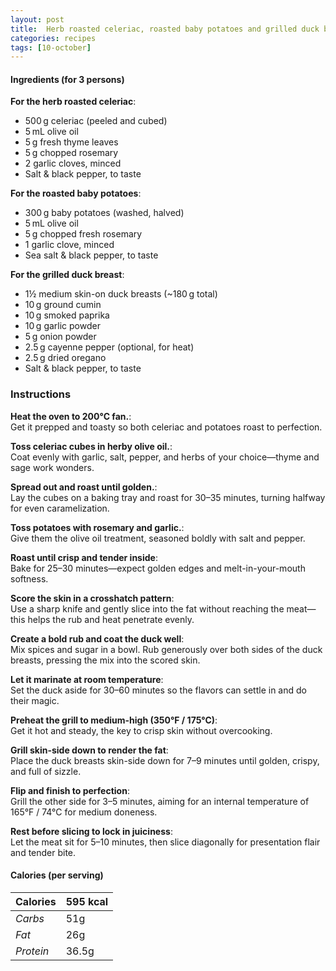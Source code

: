 ```yaml
---
layout: post
title:  Herb roasted celeriac, roasted baby potatoes and grilled duck breast
categories: recipes
tags: [10-october]
---
```


#### Ingredients (for 3 persons)

**For the herb roasted celeriac**:
- 500 g celeriac (peeled and cubed)
- 5 mL olive oil
- 5 g fresh thyme leaves
- 5 g chopped rosemary
- 2 garlic cloves, minced
- Salt & black pepper, to taste

**For the roasted baby potatoes**:
- 300 g baby potatoes (washed, halved)
- 5 mL olive oil
- 5 g chopped fresh rosemary
- 1 garlic clove, minced
- Sea salt & black pepper, to taste

**For the grilled duck breast**:
- 1½ medium skin-on duck breasts (~180 g total)
- 10 g ground cumin
- 10 g smoked paprika
- 10 g garlic powder
- 5 g onion powder
- 2.5 g cayenne pepper (optional, for heat)
- 2.5 g dried oregano
- Salt & black pepper, to taste


### Instructions

**Heat the oven to 200°C fan.**: <br/>
Get it prepped and toasty so both celeriac and potatoes roast to perfection.

**Toss celeriac cubes in herby olive oil.**: <br/>
Coat evenly with garlic, salt, pepper, and herbs of your choice—thyme and sage work wonders.

**Spread out and roast until golden.**: <br/>
Lay the cubes on a baking tray and roast for 30–35 minutes, turning halfway for even caramelization.

**Toss potatoes with rosemary and garlic.**: <br/>
Give them the olive oil treatment, seasoned boldly with salt and pepper.

**Roast until crisp and tender inside**: <br/>
Bake for 25–30 minutes—expect golden edges and melt-in-your-mouth softness.

**Score the skin in a crosshatch pattern**: <br/>
Use a sharp knife and gently slice into the fat without reaching the meat—this helps the rub and 
heat penetrate evenly.

**Create a bold rub and coat the duck well**: <br/>
Mix spices and sugar in a bowl. Rub generously over both sides of the duck breasts, pressing the mix into the scored skin.

**Let it marinate at room temperature**: <br/>
Set the duck aside for 30–60 minutes so the flavors can settle in and do their magic.

**Preheat the grill to medium-high (350°F / 175°C)**: <br/>
Get it hot and steady, the key to crisp skin without overcooking.

**Grill skin-side down to render the fat**: <br/>
Place the duck breasts skin-side down for 7–9 minutes until golden, crispy, and full of sizzle.

**Flip and finish to perfection**: <br/>
Grill the other side for 3–5 minutes, aiming for an internal temperature of 165°F / 74°C for medium 
doneness.

**Rest before slicing to lock in juiciness**: <br/>
Let the meat sit for 5–10 minutes, then slice diagonally for presentation flair and tender bite.

#### Calories (per serving)

| **Calories** | 595 kcal |
| ----------- | ----------- |
| *Carbs* | 51g |
| *Fat* | 26g |
| *Protein* | 36.5g |